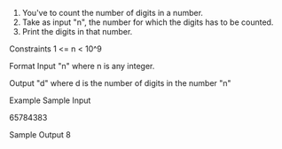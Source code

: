 1. You've to count the number of digits in a number.
2. Take as input "n", the number for which the digits has to be counted.
3. Print the digits in that number.

Constraints
1 <= n < 10^9

Format
Input
"n" where n is any integer.

Output
"d" where d is the number of digits in the number "n"

Example
Sample Input

65784383

Sample Output
8
